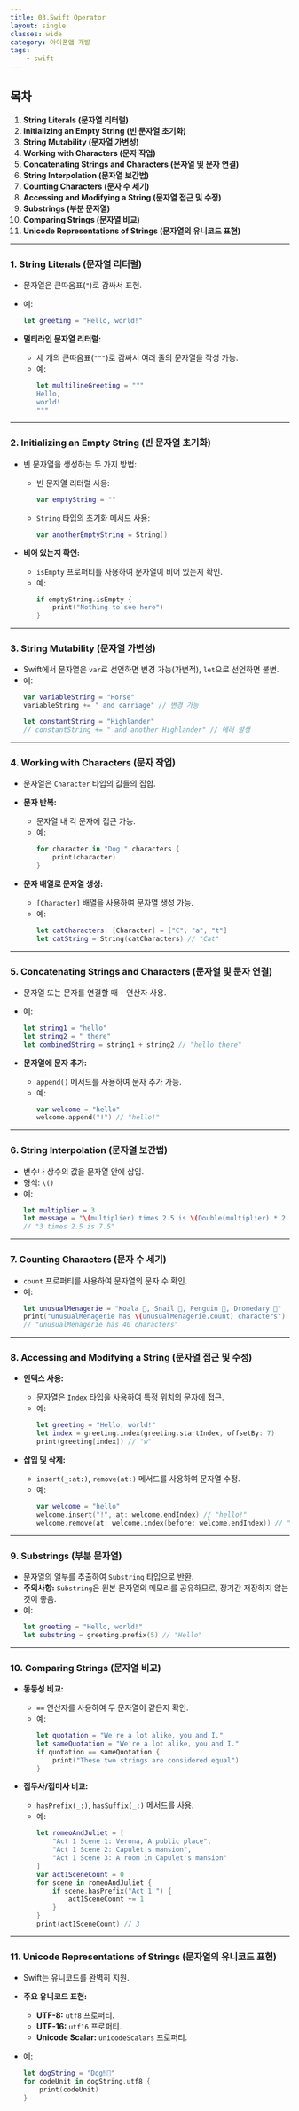 ```yaml
---
title: 03.Swift Operator
layout: single
classes: wide
category: 아이폰앱 개발
tags:
    - swift
---
```



## **목차**
1. **String Literals (문자열 리터럴)**
2. **Initializing an Empty String (빈 문자열 초기화)**
3. **String Mutability (문자열 가변성)**
4. **Working with Characters (문자 작업)**
5. **Concatenating Strings and Characters (문자열 및 문자 연결)**
6. **String Interpolation (문자열 보간법)**
7. **Counting Characters (문자 수 세기)**
8. **Accessing and Modifying a String (문자열 접근 및 수정)**
9. **Substrings (부분 문자열)**
10. **Comparing Strings (문자열 비교)**
11. **Unicode Representations of Strings (문자열의 유니코드 표현)**

---

### **1. String Literals (문자열 리터럴)**
- 문자열은 큰따옴표(`"`)로 감싸서 표현.
- 예:
  ```swift
  let greeting = "Hello, world!"
  ```

- **멀티라인 문자열 리터럴:**
  - 세 개의 큰따옴표(`"""`)로 감싸서 여러 줄의 문자열을 작성 가능.
  - 예:
    ```swift
    let multilineGreeting = """
    Hello,
    world!
    """
    ```

---

### **2. Initializing an Empty String (빈 문자열 초기화)**
- 빈 문자열을 생성하는 두 가지 방법:
  - 빈 문자열 리터럴 사용:
    ```swift
    var emptyString = ""
    ```
  - `String` 타입의 초기화 메서드 사용:
    ```swift
    var anotherEmptyString = String()
    ```

- **비어 있는지 확인:**
  - `isEmpty` 프로퍼티를 사용하여 문자열이 비어 있는지 확인.
  - 예:
    ```swift
    if emptyString.isEmpty {
        print("Nothing to see here")
    }
    ```

---

### **3. String Mutability (문자열 가변성)**
- Swift에서 문자열은 `var`로 선언하면 변경 가능(가변적), `let`으로 선언하면 불변.
- 예:
  ```swift
  var variableString = "Horse"
  variableString += " and carriage" // 변경 가능

  let constantString = "Highlander"
  // constantString += " and another Highlander" // 에러 발생
  ```

---

### **4. Working with Characters (문자 작업)**
- 문자열은 `Character` 타입의 값들의 집합.
- **문자 반복:**
  - 문자열 내 각 문자에 접근 가능.
  - 예:
    ```swift
    for character in "Dog!".characters {
        print(character)
    }
    ```

- **문자 배열로 문자열 생성:**
  - `[Character]` 배열을 사용하여 문자열 생성 가능.
  - 예:
    ```swift
    let catCharacters: [Character] = ["C", "a", "t"]
    let catString = String(catCharacters) // "Cat"
    ```

---

### **5. Concatenating Strings and Characters (문자열 및 문자 연결)**
- 문자열 또는 문자를 연결할 때 `+` 연산자 사용.
- 예:
  ```swift
  let string1 = "hello"
  let string2 = " there"
  let combinedString = string1 + string2 // "hello there"
  ```

- **문자열에 문자 추가:**
  - `append()` 메서드를 사용하여 문자 추가 가능.
  - 예:
    ```swift
    var welcome = "hello"
    welcome.append("!") // "hello!"
    ```

---

### **6. String Interpolation (문자열 보간법)**
- 변수나 상수의 값을 문자열 안에 삽입.
- 형식: `\()`
- 예:
  ```swift
  let multiplier = 3
  let message = "\(multiplier) times 2.5 is \(Double(multiplier) * 2.5)"
  // "3 times 2.5 is 7.5"
  ```

---

### **7. Counting Characters (문자 수 세기)**
- `count` 프로퍼티를 사용하여 문자열의 문자 수 확인.
- 예:
  ```swift
  let unusualMenagerie = "Koala 🐨, Snail 🐌, Penguin 🐧, Dromedary 🐪"
  print("unusualMenagerie has \(unusualMenagerie.count) characters")
  // "unusualMenagerie has 40 characters"
  ```

---

### **8. Accessing and Modifying a String (문자열 접근 및 수정)**
- **인덱스 사용:**
  - 문자열은 `Index` 타입을 사용하여 특정 위치의 문자에 접근.
  - 예:
    ```swift
    let greeting = "Hello, world!"
    let index = greeting.index(greeting.startIndex, offsetBy: 7)
    print(greeting[index]) // "w"
    ```

- **삽입 및 삭제:**
  - `insert(_:at:)`, `remove(at:)` 메서드를 사용하여 문자열 수정.
  - 예:
    ```swift
    var welcome = "hello"
    welcome.insert("!", at: welcome.endIndex) // "hello!"
    welcome.remove(at: welcome.index(before: welcome.endIndex)) // "hello"
    ```

---

### **9. Substrings (부분 문자열)**
- 문자열의 일부를 추출하여 `Substring` 타입으로 반환.
- **주의사항:** `Substring`은 원본 문자열의 메모리를 공유하므로, 장기간 저장하지 않는 것이 좋음.
- 예:
  ```swift
  let greeting = "Hello, world!"
  let substring = greeting.prefix(5) // "Hello"
  ```

---

### **10. Comparing Strings (문자열 비교)**
- **동등성 비교:**
  - `==` 연산자를 사용하여 두 문자열이 같은지 확인.
  - 예:
    ```swift
    let quotation = "We're a lot alike, you and I."
    let sameQuotation = "We're a lot alike, you and I."
    if quotation == sameQuotation {
        print("These two strings are considered equal")
    }
    ```

- **접두사/접미사 비교:**
  - `hasPrefix(_:)`, `hasSuffix(_:)` 메서드를 사용.
  - 예:
    ```swift
    let romeoAndJuliet = [
        "Act 1 Scene 1: Verona, A public place",
        "Act 1 Scene 2: Capulet's mansion",
        "Act 1 Scene 3: A room in Capulet's mansion"
    ]
    var act1SceneCount = 0
    for scene in romeoAndJuliet {
        if scene.hasPrefix("Act 1 ") {
            act1SceneCount += 1
        }
    }
    print(act1SceneCount) // 3
    ```

---

### **11. Unicode Representations of Strings (문자열의 유니코드 표현)**
- Swift는 유니코드를 완벽히 지원.
- **주요 유니코드 표현:**
  - **UTF-8:** `utf8` 프로퍼티.
  - **UTF-16:** `utf16` 프로퍼티.
  - **Unicode Scalar:** `unicodeScalars` 프로퍼티.

- 예:
  ```swift
  let dogString = "Dog‼🐶"
  for codeUnit in dogString.utf8 {
      print(codeUnit)
  }
  ```

